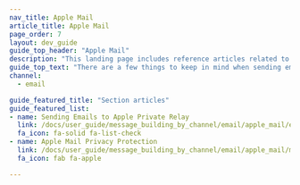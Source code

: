 ```yaml
---
nav_title: Apple Mail
article_title: Apple Mail
page_order: 7
layout: dev_guide
guide_top_header: "Apple Mail"
description: "This landing page includes reference articles related to Apple Mail when building Braze email campaigns."
guide_top_text: "There are a few things to keep in mind when sending emails to recipients who use Apple Mail, such as details related to Apple Private Relay and how to set up your email provider accordingly."
channel:
  - email

guide_featured_title: "Section articles"
guide_featured_list:
- name: Sending Emails to Apple Private Relay
  link: /docs/user_guide/message_building_by_channel/email/apple_mail/email_private_relay_apple_sso/
  fa_icon: fa-solid fa-list-check
- name: Apple Mail Privacy Protection
  link: /docs/user_guide/message_building_by_channel/email/apple_mail/mpp/
  fa_icon: fab fa-apple

---
```

<br><br>
